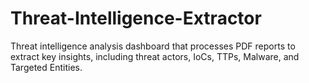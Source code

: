 # Threat-Intelligence-Extractor
Threat intelligence analysis dashboard that processes PDF reports to extract key insights, including threat actors, IoCs, TTPs, Malware, and Targeted Entities. 

